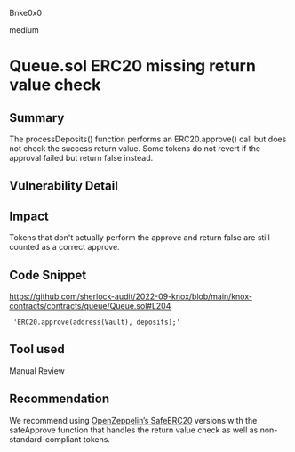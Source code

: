 Bnke0x0

medium

# Queue.sol ERC20 missing return value check

## Summary
The processDeposits() function performs an ERC20.approve() call but does not check the success return value.
Some tokens do not revert if the approval failed but return false instead.

## Vulnerability Detail

## Impact
Tokens that don't actually perform the approve and return false are still counted as a correct approve.

## Code Snippet
https://github.com/sherlock-audit/2022-09-knox/blob/main/knox-contracts/contracts/queue/Queue.sol#L204

     'ERC20.approve(address(Vault), deposits);'

## Tool used

Manual Review

## Recommendation
We recommend using [OpenZeppelin’s SafeERC20](https://github.com/OpenZeppelin/openzeppelin-contracts/blob/release-v4.1/contracts/token/ERC20/utils/SafeERC20.sol#L74) versions with the safeApprove function that handles the return value check as well as non-standard-compliant tokens.